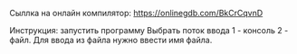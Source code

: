 Сыллка на онлайн компилятор:
https://onlinegdb.com/BkCrCqvnD

Инструкция:
запустить программу
Выбрать поток ввода 1 - консоль 2 - файл.
Для ввода из файла нужно ввести имя файла.
